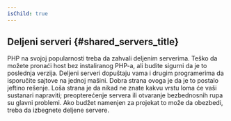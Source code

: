 ```yaml
---
isChild: true
---
```


## Deljeni serveri {#shared_servers_title}

PHP na svojoj popularnosti treba da zahvali deljenim serverima. Teško da možete pronaći host bez instaliranog PHP-a, ali
budite sigurni da je to poslednja verzija. Deljeni serveri dopuštaju vama i drugim programerima da isporučite sajtove na
jednoj mašini. Dobra strana ovoga je da je to postalo jeftino rešenje. Loša strana je da nikad ne znate kakvu vrstu loma
će vaši sustanari napraviti; preopterećenje servera ili otvaranje bezbednosnih rupa su glavni problemi. Ako budžet
namenjen za projekat to može da obezbedi, treba da izbegnete deljene servere.
